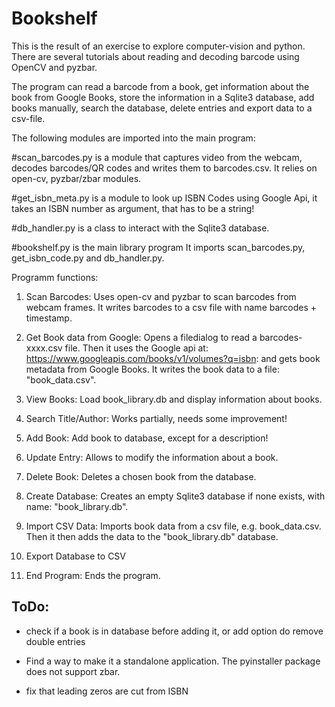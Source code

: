 # Bookshelf

This is the result of an exercise to explore computer-vision and python.
There are several tutorials about reading and decoding barcode using OpenCV
and pyzbar.

The program can read a barcode from a book, get information about the book
from Google Books, store the information in a Sqlite3 database, add books
manually, search the database, delete entries and export data to a csv-file.

The following modules are imported into the main program:

#scan_barcodes.py is a module that captures video from the webcam, decodes
barcodes/QR codes and writes them to barcodes.csv. It relies on open-cv,
pyzbar/zbar modules.

#get_isbn_meta.py is a module to look up ISBN Codes using Google Api,
it takes an ISBN number as argument, that has to be a string!

#db_handler.py is a class to interact with the Sqlite3 database.

#bookshelf.py is the main library program
It imports scan_barcodes.py, get_isbn_code.py and db_handler.py.

Programm functions:

1. Scan Barcodes: Uses open-cv and pyzbar to scan barcodes from webcam frames.
   It writes barcodes to a csv file with name barcodes + timestamp.

2. Get Book data from Google: Opens a filedialog to read a barcodes-xxxx.csv
   file. Then it uses the Google api at:
   https://www.googleapis.com/books/v1/volumes?q=isbn:
   and gets book metadata from Google Books. It writes the book data to a file:
   "book_data.csv".

3. View Books: Load book_library.db and display information about books.

4. Search Title/Author: Works partially, needs some improvement!

5. Add Book: Add book to database, except for a description!

6. Update Entry: Allows to modify the information about a book.

7. Delete Book: Deletes a chosen book from the database.

8. Create Database: Creates an empty Sqlite3 database if none exists, with
   name: "book_library.db".

9. Import CSV Data: Imports book data from a csv file, e.g. book_data.csv.
   Then it then adds the data to the "book_library.db" database.

10. Export Database to CSV

11. End Program: Ends the program.

## ToDo:

- check if a book is in database before adding it, or add option do remove double entries

- Find a way to make it a standalone application. The pyinstaller package does not support zbar.

- fix that leading zeros are cut from ISBN

